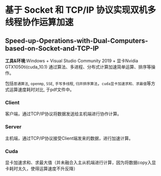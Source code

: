 # 基于 Socket 和 TCP/IP 协议实现双机多线程协作运算加速
## Speed-up-Operations-with-Dual-Computers-based-on-Socket-and-TCP-IP
**工具&环境**:Windows + Visual Studio Community 2019 + 显卡Nvidia GTX1050ti(cuda_10.1)
通过算法、多进程、分布式计算加速简单运算、排序等操作。

包括`普通算法`, `openmp`, `SSE`, `手写多线程`, `归并排序算法`，`cuda显卡加速求和、求最值`等方式运算速度耗时对比, 于pdf文件中。
### Client
客户端，通过TCP/IP协议将数据发送给主机端进行协作计算。


### Server
主机端，通过TCP/IP协议接受Client端发来的数据，进行加速计算。

### Cuda
显卡加速求和、求最大值（并未融合入主从机端进行计算，因为将数据copy入显卡耗时太久，使得运算速度不升反降）
